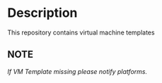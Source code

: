 # Description

This repository contains virtual machine templates

## NOTE

_If VM Template missing please notify platforms._